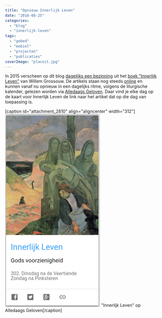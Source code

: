 ```yaml
---
title: "Opnieuw Innerlijk Leven"
date: "2016-08-25"
categories: 
  - "blog"
  - "innerlijk-leven"
tags: 
  - "gebed"
  - "mobiel"
  - "projecten"
  - "publicaties"
coverImage: "placeit.jpg"
---
```


In 2015 verscheen op dit blog [dagelijks een bezinning](/blog/een-jaar-lang-innerlijk-leven-op-geloven-leren/) uit het [boek "Innerlijk Leven"](/portfolio/innerlijk-leven/) van Willem Grossouw. De artikels staan nog steeds [online](/categories/innerlijk-leven/) en kunnen vanaf nu opnieuw in een dagelijks ritme, volgens de liturgische kalender, gelezen worden via [Alledaags Geloven](http://alledaags.gelovenleren.net/). Daar vind je elke dag op de kaart voor Innerlijk Leven de link naar het artikel dat op die dag van toepassing is.

\[caption id="attachment\_2810" align="aligncenter" width="312"\][!["Innerlijk Leven" op Alledaags Geloven](images/innerlijk-leven.png)](http://alledaags.gelovenleren.net/) "Innerlijk Leven" op Alledaags Geloven\[/caption\]
